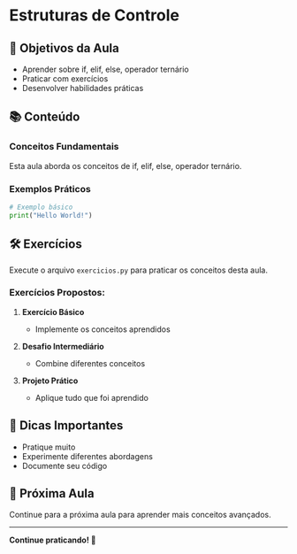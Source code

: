 # Estruturas de Controle

## 🎯 Objetivos da Aula

- Aprender sobre if, elif, else, operador ternário
- Praticar com exercícios
- Desenvolver habilidades práticas

## 📚 Conteúdo

### Conceitos Fundamentais

Esta aula aborda os conceitos de if, elif, else, operador ternário.

### Exemplos Práticos

```python
# Exemplo básico
print("Hello World!")
```

## 🛠️ Exercícios

Execute o arquivo `exercicios.py` para praticar os conceitos desta aula.

### Exercícios Propostos:

1. **Exercício Básico**
   - Implemente os conceitos aprendidos

2. **Desafio Intermediário**
   - Combine diferentes conceitos

3. **Projeto Prático**
   - Aplique tudo que foi aprendido

## 📝 Dicas Importantes

- Pratique muito
- Experimente diferentes abordagens
- Documente seu código

## 🔗 Próxima Aula

Continue para a próxima aula para aprender mais conceitos avançados.

---

**Continue praticando! 🐍**
